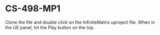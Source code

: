 # CS-498-MP1
Clone the file and double click on the InfiniteMatrix.uproject file. When in the UE panel, hit the Play button on the top.
